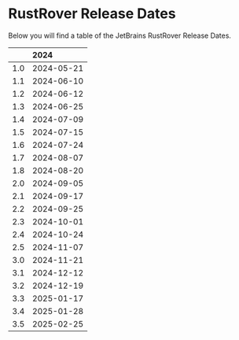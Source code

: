 # RustRover Release Dates
Below you will find a table of the JetBrains RustRover Release Dates.

|     | 2024       |
|----:|:-----------|
| 1.0 | 2024-05-21 |
| 1.1 | 2024-06-10 |
| 1.2 | 2024-06-12 |
| 1.3 | 2024-06-25 |
| 1.4 | 2024-07-09 |
| 1.5 | 2024-07-15 |
| 1.6 | 2024-07-24 |
| 1.7 | 2024-08-07 |
| 1.8 | 2024-08-20 |
| 2.0 | 2024-09-05 |
| 2.1 | 2024-09-17 |
| 2.2 | 2024-09-25 |
| 2.3 | 2024-10-01 |
| 2.4 | 2024-10-24 |
| 2.5 | 2024-11-07 |
| 3.0 | 2024-11-21 |
| 3.1 | 2024-12-12 |
| 3.2 | 2024-12-19 |
| 3.3 | 2025-01-17 |
| 3.4 | 2025-01-28 |
| 3.5 | 2025-02-25 |
